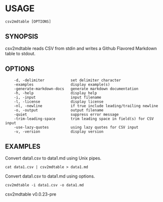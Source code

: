 
# USAGE

	csv2mdtable [OPTIONS]

## SYNOPSIS


csv2mdtable reads CSV from stdin and writes a Github Flavored Markdown
table to stdout.


## OPTIONS

```
    -d, -delimiter            set delimiter character
    -examples                 display example(s)
    -generate-markdown-docs   generate markdown documentation
    -h, -help                 display help
    -i, -input                input filename
    -l, -license              display license
    -nl, -newline             if true include leading/trailing newline
    -o, -output               output filename
    -quiet                    suppress error message
    -trim-leading-space       trim leading space in field(s) for CSV input
    -use-lazy-quotes          using lazy quotes for CSV input
    -v, -version              display version
```


## EXAMPLES


Convert data1.csv to data1.md using Unix pipes.

    cat data1.csv | csv2mdtable > data1.md

Convert data1.csv to data1.md using options.

    csv2mdtable -i data1.csv -o data1.md


csv2mdtable v0.0.23-pre
